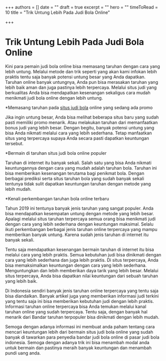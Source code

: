 +++
authors = []
date = ""
draft = true
excerpt = ""
hero = ""
timeToRead = 10
title = "Trik Untung Lebih Pada Judi Bola Online"

+++
<h1>Trik Untung Lebih Pada Judi Bola Online</h1>

Kini para pemain judi bola online bisa memasang taruhan dengan cara yang lebih untung. Melalui metode dan trik seperti yang akan kami infokan lebih praktis tentu saja banyak potensi untung besar yang Anda dapatkan. Taruhan online banyak untungnya, Anda pun bisa merasakan taruhan yang lebih baik aman dan juga pastinya lebih terpercaya. Melalui situs judi yang berkualitas Anda bisa mendapatkan kesenangan sekaligus cara mudah menikmati judi  bola online dengan lebih untung.

\*Memasang taruhan pada [situs judi bola](http://51.158.27.2/ "Situs Judi Bola") online yang sedang ada promo

Jika ingin untung besar, Anda bisa melihat beberapa situs baru yang sudah pasti memiliki promo menarik. Atau melakukan taruhan dari memanfaatkan bonus judi yang lebih besar. Dengan begitu, banyak potensi untung yang bisa Anda nikmati melalui cara yang lebih sederhana. Tetap manfaatkan situs yang terpercaya supaya Anda secara pasti dapatkan keuntungan tersebut.

\*Bermain di taruhan situs judi bola online populer

Taruhan di internet itu banyak sekali. Salah satu yang bisa Anda nikmati keuntungannya dengan cara yang mudah adalah taruhan bola. Taruhan ini bisa memberikan kesenangan terutama bagi penikmat bola. Dengan berbagai prediksi serta situs taruhan bola yang sudah banyak sekali tentunya tidak sulit dapatkan keuntungan taruhan dengan metode yang lebih mudah.

\*Kenali perkembangan taruhan bola online terbaru

Tahun 2019 ini tentunya banyak jenis taruhan yang sangat populer. Anda bisa mendapatkan kesempatan untung dengan metode yang lebih besar. Apalagi melalui situs taruhan terpercaya semua orang bisa menikmati judi dengan cara yang lebih sederhana dengan keuntungan maksimal. Selalu ikuti perkembangan berbagai jenis taruhan online terpercaya yang mampu memberikan banyak untung. Karena sudah jenis taruhan di internet itu banyak sekali.

Tentu saja mendapatkan kesenangan bermain taruhan di internet itu bisa melalui cara yang lebih praktis. Semua kebutuhan judi bisa dinikmati dengan cara yang lebih sederhana dan juga lebih praktis. Di situs terpercaya, Anda bisa memaksimalkan keuntungan dengan cara yang lebih sederhana. Menguntungkan dan lebih memberikan daya tarik yang lebih besar. Melalui situs terpercaya, Anda bisa dapatkan nilai keuntungan dari sebuah taruhan yang lebih baik.

Di Indonesia sendiri banyak jenis taruhan online terpercaya yang tentu saja bisa diandalkan. Banyak artikel juga yang memberikan informasi judi terkini yang tentu saja ini bisa memberikan kebutuhan judi dengan lebih praktis. Informasi taruhan online terpercaya bisa Anda temukan melalui kanal taruhan online yang sudah terpercaya. Tentu saja, dengan banyak hal menarik dari Bandar taruhan terpopuler bisa dinikmati dengan lebih mudah.

Semoga dengan adanya informasi ini membuat anda paham tentang cara mencari keuntungan lebih dari bermain situs judi bola online yang sudah banyak di tawarkan para penyedia bandar judi bola online di pasar judi bola indonesia. Semoga dengan adanya trik ini bisa menambah modal anda untuk bermain dan pastinya meraih banyak keuntungan dan menambah pundi uang anda.